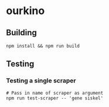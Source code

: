 # ourkino

## Building

```shell
npm install && npm run build
```

## Testing

### Testing a single scraper

```shell
# Pass in name of scraper as argument
npm run test-scraper -- 'gene siskel'
```
